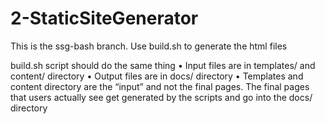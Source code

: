# 2-StaticSiteGenerator

This is the ssg-bash branch. Use build.sh to generate the html files

build.sh script should do the same thing
• Input files are in templates/ and content/ directory
• Output files are in docs/ directory
• Templates and content directory are the “input” and not the final pages. The final pages
that users actually see get generated by the scripts and go into the docs/ directory
